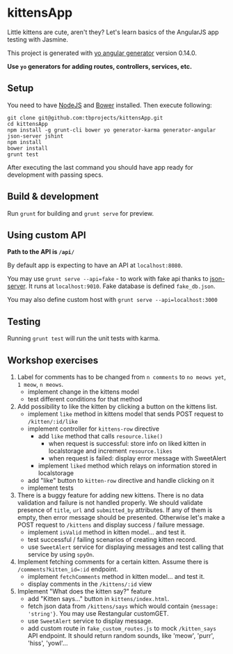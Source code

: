 # kittensApp

Little kittens are cute, aren't they? Let's learn basics of the AngularJS app testing with Jasmine. 

This project is generated with [yo angular generator](https://github.com/yeoman/generator-angular)
version 0.14.0.

**Use `yo` generators for adding routes, controllers, services, etc.**

## Setup

You need to have [NodeJS](https://nodejs.org/) and [Bower](http://bower.io/) installed. Then execute following:

    git clone git@github.com:tbprojects/kittensApp.git
    cd kittensApp
    npm install -g grunt-cli bower yo generator-karma generator-angular json-server jshint
    npm install
    bower install
    grunt test
           
After executing the last command you should have app ready for development with passing specs.           

## Build & development

Run `grunt` for building and `grunt serve` for preview.

## Using custom API

**Path to the API is `/api/`**

By default app is expecting to have an API at `localhost:8080`.

You may use `grunt serve --api=fake` - to work with fake api thanks to [json-server](https://github.com/typicode/json-server). 
It runs at `localhost:9010`. Fake database is defined `fake_db.json`.

You may also define custom host with `grunt serve --api=localhost:3000`

## Testing

Running `grunt test` will run the unit tests with karma.

## Workshop exercises

1. Label for comments has to be changed from `n comments` to `no meows yet`, `1 meow`, `n meows`.
    * implement change in the kittens model
    * test different conditions for that method
2. Add possibility to like the kitten by clicking a button on the kittens list.
    * implement `like` method in kittens model that sends POST request to `/kitten/:id/like`
    * implement controller for `kittens-row` directive
        * add `like` method that calls `resource.like()`
            * when request is successful: store info on liked kitten in localstorage and increment `resource.likes`
            * when request is failed: display error message with SweetAlert 
        * implement `liked` method which relays on information stored in localstorage
    * add "like" button to `kitten-row` directive and handle clicking on it
    * implement tests
3. There is a buggy feature for adding new kittens. There is no data validation and failure is not handled properly.
 We should validate presence of `title`, `url` and `submitted_by` attributes. If any of them is empty, then error 
 message should be presented. Otherwise let's make a POST request to `/kittens` and display success / failure message.
    * implement `isValid` method in kitten model... and test it.
    * test successful / failing scenarios of creating kitten record.
    * use `SweetAlert` service for displaying messages and test calling that service by using `spyOn`. 
4. Implement fetching comments for a certain kitten. Assume there is `/comments?kitten_id=:id` endpoint.
    * implement `fetchComments` method in kitten model... and test it. 
    * display comments in the `/kittens/:id` view
5. Implement "What does the kitten say?" feature
    * add "Kitten says..." button in `kittens/index.html`.
    * fetch json data from `/kittens/says` which would contain `{message: 'string'}`. You may use Restangular customGET.
    * use `SweetAlert` service to display message.
    * add custom route in `fake_custom_routes.js` to mock `/kitten_says` API endpoint. It should return
     random sounds, like 'meow', 'purr', 'hiss', 'yowl'...    
